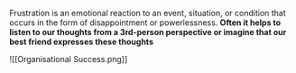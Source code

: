 Frustration is an emotional reaction to an event, situation, or condition that occurs in the form of disappointment or powerlessness.
**Often it helps to listen to our thoughts from a 3rd-person perspective or imagine that our best friend expresses these thoughts**

![[Organisational Success.png]]
